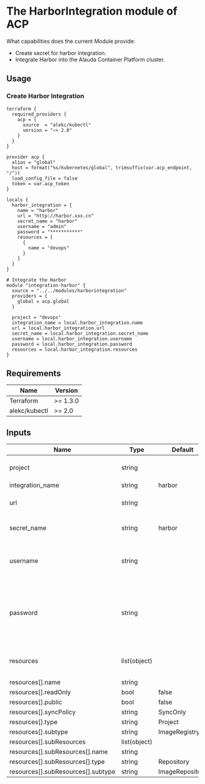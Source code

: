 # The HarborIntegration module of ACP

What capabilities does the current Module provide:

- Create secret for harbor integration.
- Integrate Harbor into the Alauda Container Platform cluster.


## Usage

### Create Harbor Integration

```hcl
terraform {
  required_providers {
    acp = {
      source  = "alekc/kubectl"
      version = "~> 2.0"
    }
  }
}

provider acp {
  alias = "global"
  host = format("%s/kubernetes/global", trimsuffix(var.acp_endpoint, "/"))
  load_config_file = false
  token = var.acp_token
}

locals {
  harbor_integration = {
    name = "harbor"
    url = "http://harbor.xxx.cn"
    secret_name = "harbor"
    username = "admin"
    password = "***********"
    resources = [
      {
        name = "devops"
      }
    ]
  }
}

# Integrate the Harbor
module "integration-harbor" {
  source = "../../modules/harborintegration"
  providers = {
    global = acp.global
  }

  project = "devops"
  integration_name = local.harbor_integration.name
  url = local.harbor_integration.url
  secret_name = local.harbor_integration.secret_name
  username = local.harbor_integration.username
  password = local.harbor_integration.password
  resources = local.harbor_integration.resources
}
```


## Requirements

| Name          | Version  |
| ------------- | -------- |
| Terraform     | >= 1.3.0 |
| alekc/kubectl | >= 2.0   |


## Inputs

| Name              | Type                | Default | Required | Description                                                        |
|-------------------|---------------------|---------|----------|--------------------------------------------------------------------|
| project           | string              |         | Y        | The project for the integration                                    |
| integration_name  | string              | harbor  | N        |                                                                    |
| url               | string              |         | Y        | The url of the integration                                         |
| secret_name       | string              | harbor  | N        | The name of the secret                                             |
| username          | string              |         | Y        | The username for the harbor integration                            |
| password          | string              |         | Y        | The password is the login password matching the username above     |
| resources         | list(object)        |         | Y        | The resources to allocation                                        |
| resources[].name  | string              |         | Y        |                                                                    |
| resources[].readOnly | bool             | false   | N        |                                                                    |
| resources[].public | bool               | false   | N        |                                                                    |
| resources[].syncPolicy | string         | SyncOnly| N        |                                                                    |
| resources[].type  | string              | Project | N        |                                                                    |
| resources[].subtype | string            | ImageRegistry | N  |                                                                    |
| resources[].subResources | list(object) |         | N        |                                                                    |
| resources[].subResources[].name | string |        | Y        |                                                                    |
| resources[].subResources[].type | string | Repository | N   |                                                                     |
| resources[].subResources[].subtype | string | ImageRepository | N |                                                               |
